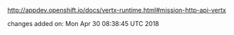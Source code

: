 http://appdev.openshift.io/docs/vertx-runtime.html#mission-http-api-vertx

 
 changes added on: Mon Apr 30 08:38:45 UTC 2018